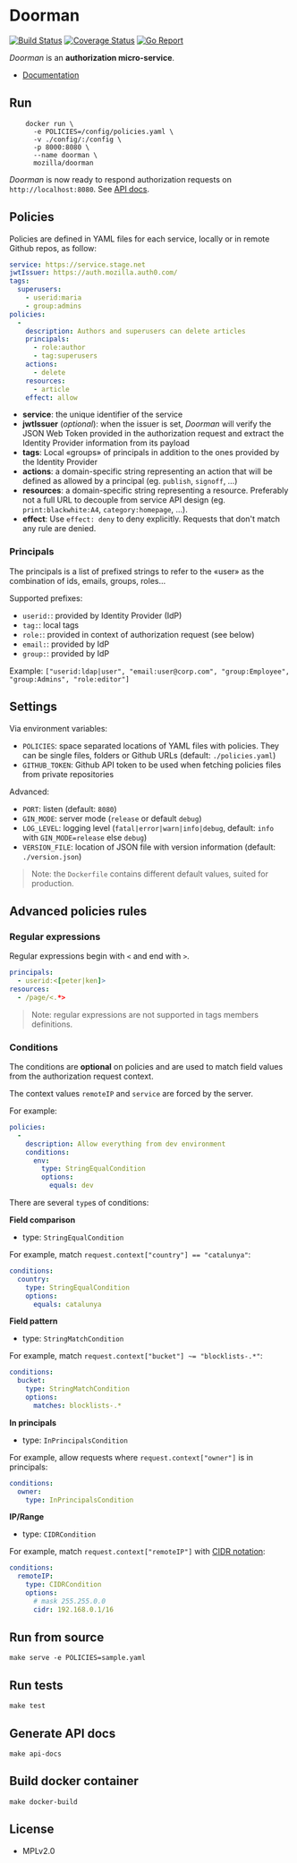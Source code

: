 Doorman
=======

[![Build Status](https://travis-ci.org/leplatrem/iam.svg?branch=master)](https://travis-ci.org/leplatrem/iam)
[![Coverage Status](https://coveralls.io/repos/github/leplatrem/iam/badge.svg?branch=master)](https://coveralls.io/github/leplatrem/iam?branch=master)
[![Go Report](https://goreportcard.com/badge/github.com/leplatrem/iam)](https://goreportcard.com/report/github.com/leplatrem/iam)

*Doorman* is an **authorization micro-service**.

* [Documentation](https://leplatrem.github.io/iam/)

## Run

```
    docker run \
      -e POLICIES=/config/policies.yaml \
      -v ./config/:/config \
      -p 8000:8080 \
      --name doorman \
      mozilla/doorman
```

*Doorman* is now ready to respond authorization requests on `http://localhost:8080`. See [API docs](https://leplatrem.github.io/iam/).

## Policies

Policies are defined in YAML files for each service, locally or in remote Github repos, as follow:

```yaml
service: https://service.stage.net
jwtIssuer: https://auth.mozilla.auth0.com/
tags:
  superusers:
    - userid:maria
    - group:admins
policies:
  -
    description: Authors and superusers can delete articles
    principals:
      - role:author
      - tag:superusers
    actions:
      - delete
    resources:
      - article
    effect: allow
```

* **service**: the unique identifier of the service
* **jwtIssuer** (*optional*): when the issuer is set, *Doorman* will verify the JSON Web Token provided in the authorization request and extract the Identity Provider information from its payload
* **tags**: Local «groups» of principals in addition to the ones provided by the Identity Provider
* **actions**: a domain-specific string representing an action that will be defined as allowed by a principal (eg. `publish`, `signoff`, …)
* **resources**: a domain-specific string representing a resource. Preferably not a full URL to decouple from service API design (eg. `print:blackwhite:A4`, `category:homepage`, …).
* **effect**: Use `effect: deny` to deny explicitly. Requests that don't match any rule are denied.

### Principals

The principals is a list of prefixed strings to refer to the «user» as the combination of ids, emails, groups, roles…

Supported prefixes:

* ``userid:``: provided by Identity Provider (IdP)
* ``tag:``: local tags
* ``role:``: provided in context of authorization request (see below)
* ``email:``: provided by IdP
* ``group:``: provided by IdP

Example: `["userid:ldap|user", "email:user@corp.com", "group:Employee", "group:Admins", "role:editor"]`

## Settings

Via environment variables:

* ``POLICIES``: space separated locations of YAML files with policies. They can be single files, folders or Github URLs (default: ``./policies.yaml``)
* ``GITHUB_TOKEN``: Github API token to be used when fetching policies files from private repositories

Advanced:

* ``PORT``: listen (default: ``8080``)
* ``GIN_MODE``: server mode (``release`` or default ``debug``)
* ``LOG_LEVEL``: logging level (``fatal|error|warn|info|debug``, default: ``info`` with ``GIN_MODE=release`` else ``debug``)
* ``VERSION_FILE``: location of JSON file with version information (default: ``./version.json``)

> Note: the ``Dockerfile`` contains different default values, suited for production.

## Advanced policies rules

### Regular expressions

Regular expressions begin with ``<`` and end with ``>``.

```yaml
principals:
  - userid:<[peter|ken]>
resources:
  - /page/<.*>
```

> Note: regular expressions are not supported in tags members definitions.

### Conditions

The conditions are **optional** on policies and are used to match field values from the authorization request context.

The context values ``remoteIP`` and ``service`` are forced by the server.

For example:

```yaml
policies:
  -
    description: Allow everything from dev environment
    conditions:
      env:
        type: StringEqualCondition
        options:
          equals: dev
```

There are several ``type``s of conditions:

**Field comparison**

* type: ``StringEqualCondition``

For example, match ``request.context["country"] == "catalunya"``:

```yaml
conditions:
  country:
    type: StringEqualCondition
    options:
      equals: catalunya
```

**Field pattern**

* type: ``StringMatchCondition``

For example, match ``request.context["bucket"] ~= "blocklists-.*"``:

```yaml
conditions:
  bucket:
    type: StringMatchCondition
    options:
      matches: blocklists-.*
```

**In principals**

* type: ``InPrincipalsCondition``

For example, allow requests where ``request.context["owner"]`` is in principals:

```yaml
conditions:
  owner:
    type: InPrincipalsCondition
```

**IP/Range**

* type: ``CIDRCondition``

For example, match ``request.context["remoteIP"]`` with [CIDR notation](https://en.wikipedia.org/wiki/Classless_Inter-Domain_Routing#CIDR_notation):

```yaml
conditions:
  remoteIP:
    type: CIDRCondition
    options:
      # mask 255.255.0.0
      cidr: 192.168.0.1/16
```

## Run from source

    make serve -e POLICIES=sample.yaml

## Run tests

    make test

## Generate API docs

    make api-docs

## Build docker container

    make docker-build

## License

* MPLv2.0
